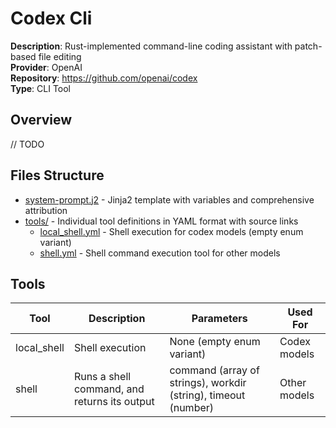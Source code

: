# Codex Cli

**Description**: Rust-implemented command-line coding assistant with patch-based file editing\
**Provider**: OpenAI\
**Repository**: https://github.com/openai/codex \
**Type**: CLI Tool

## Overview

// TODO

## Files Structure

- [system-prompt.j2](system-prompt.j2) - Jinja2 template with variables and comprehensive attribution
- [tools/](tools/) - Individual tool definitions in YAML format with source links
  - [local_shell.yml](tools/local_shell.yml) - Shell execution for codex models (empty enum variant)
  - [shell.yml](tools/shell.yml) - Shell command execution tool for other models

## Tools

| Tool | Description | Parameters | Used For |
|------|-------------|------------|----------|
| local_shell | Shell execution | None (empty enum variant) | Codex models |
| shell | Runs a shell command, and returns its output | command (array of strings), workdir (string), timeout (number) | Other models |
